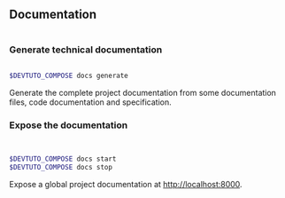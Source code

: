 ## Documentation

```{program-output} ../bin/compose/compose.py docs --help

```

### Generate technical documentation

```{program-output} ../bin/compose/compose.py docs generate --help

```

```bash
$DEVTUTO_COMPOSE docs generate
```
Generate the complete project documentation from some documentation files, code documentation and specification.

### Expose the documentation

```{program-output} ../bin/compose/compose.py docs start --help

```

```{program-output} ../bin/compose/compose.py docs stop --help

```

```bash
$DEVTUTO_COMPOSE docs start
$DEVTUTO_COMPOSE docs stop
```

Expose a global project documentation at <http://localhost:8000>.
